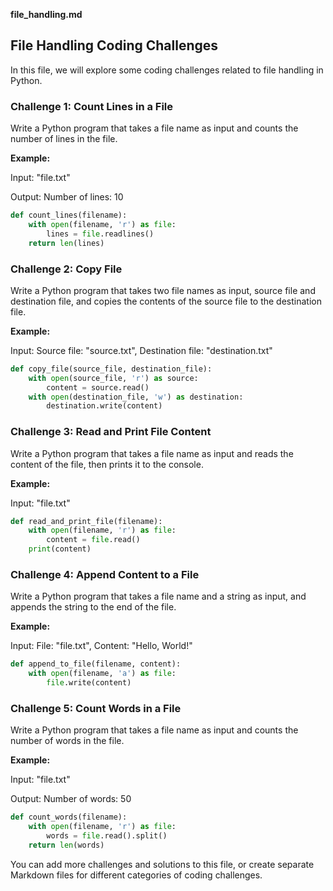 **file_handling.md**

## File Handling Coding Challenges

In this file, we will explore some coding challenges related to file handling in Python.

### Challenge 1: Count Lines in a File

Write a Python program that takes a file name as input and counts the number of lines in the file.

**Example:**

Input: "file.txt"

Output: Number of lines: 10

```python
def count_lines(filename):
    with open(filename, 'r') as file:
        lines = file.readlines()
    return len(lines)
```

### Challenge 2: Copy File

Write a Python program that takes two file names as input, source file and destination file, and copies the contents of the source file to the destination file.

**Example:**

Input: Source file: "source.txt", Destination file: "destination.txt"

```python
def copy_file(source_file, destination_file):
    with open(source_file, 'r') as source:
        content = source.read()
    with open(destination_file, 'w') as destination:
        destination.write(content)
```

### Challenge 3: Read and Print File Content

Write a Python program that takes a file name as input and reads the content of the file, then prints it to the console.

**Example:**

Input: "file.txt"

```python
def read_and_print_file(filename):
    with open(filename, 'r') as file:
        content = file.read()
    print(content)
```

### Challenge 4: Append Content to a File

Write a Python program that takes a file name and a string as input, and appends the string to the end of the file.

**Example:**

Input: File: "file.txt", Content: "Hello, World!"

```python
def append_to_file(filename, content):
    with open(filename, 'a') as file:
        file.write(content)
```

### Challenge 5: Count Words in a File

Write a Python program that takes a file name as input and counts the number of words in the file.

**Example:**

Input: "file.txt"

Output: Number of words: 50

```python
def count_words(filename):
    with open(filename, 'r') as file:
        words = file.read().split()
    return len(words)
```

You can add more challenges and solutions to this file, or create separate Markdown files for different categories of coding challenges.